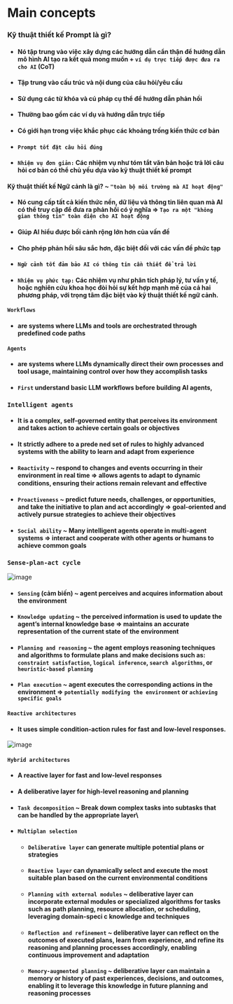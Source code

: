 # Main concepts

### Kỹ thuật thiết kế Prompt là gì?
- #### Nó tập trung vào việc xây dựng các hướng dẫn cẩn thận để hướng dẫn mô hình AI tạo ra kết quả mong muốn + `ví dụ trực tiếp được đưa ra cho AI` (CoT)
- #### Tập trung vào cấu trúc và nội dung của câu hỏi/yêu cầu
- #### Sử dụng các từ khóa và cú pháp cụ thể để hướng dẫn phản hồi
- #### Thường bao gồm các ví dụ và hướng dẫn trực tiếp
- #### Có giới hạn trong việc khắc phục các khoảng trống kiến thức cơ bản
- #### `Prompt tốt đặt câu hỏi đúng`
- #### `Nhiệm vụ đơn giản:` Các nhiệm vụ như tóm tắt văn bản hoặc trả lời câu hỏi cơ bản có thể chủ yếu dựa vào kỹ thuật thiết kế prompt

#### Kỹ thuật thiết kế Ngữ cảnh là gì? ~ `"toàn bộ môi trường mà AI hoạt động"`
- #### Nó cung cấp tất cả kiến thức nền, dữ liệu và thông tin liên quan mà AI có thể truy cập để đưa ra phản hồi có ý nghĩa => `Tạo ra một "không gian thông tin" toàn diện cho AI hoạt động`
- #### Giúp AI hiểu được bối cảnh rộng lớn hơn của vấn đề
- #### Cho phép phản hồi sâu sắc hơn, đặc biệt đối với các vấn đề phức tạp
- #### `Ngữ cảnh tốt đảm bảo AI có thông tin cần thiết để trả lời`
- #### `Nhiệm vụ phức tạp:` Các nhiệm vụ như phân tích pháp lý, tư vấn y tế, hoặc nghiên cứu khoa học đòi hỏi sự kết hợp mạnh mẽ của cả hai phương pháp, với trọng tâm đặc biệt vào kỹ thuật thiết kế ngữ cảnh.

#### `Workflows`
- #### are systems where LLMs and tools are orchestrated through predefined code paths

#### `Agents`
- #### are systems where LLMs dynamically direct their own processes and tool usage, maintaining control over how they accomplish tasks
- #### `First` understand basic LLM workflows before building AI agents,

### `Intelligent agents`
- #### It is a complex, self-governed entity that perceives its environment and takes action to achieve certain goals or objectives
- #### It strictly adhere to a prede ned set of rules to highly advanced systems with the ability to learn and adapt from experience
- #### `Reactivity` ~ respond to changes and events occurring in their environment in real time => allows agents to adapt to dynamic conditions, ensuring their actions remain relevant and eﬀective
- #### `Proactiveness` ~ predict future needs, challenges, or opportunities, and take the initiative to plan and act accordingly => goal-oriented and actively pursue strategies to achieve their objectives
- #### `Social ability` ~ Many intelligent agents operate in multi-agent systems => interact and cooperate with other agents or humans to achieve common goals

### `Sense-plan-act cycle`
![image](https://github.com/user-attachments/assets/51745a1c-6ae2-44df-9d18-4ad8efa7c4e7)
- #### `Sensing` (cảm biến) ~ agent perceives and acquires information about the environment
- #### `Knowledge updating` ~ the perceived information is used to update the agent’s internal knowledge base => maintains an accurate representation of the current state of the environment
- #### `Planning and reasoning` ~ the agent employs reasoning techniques and algorithms to formulate plans and make decisions such as: `constraint satisfaction`, `logical inference`, `search algorithms`, or `heuristic-based planning`
- #### `Plan execution` ~ agent executes the corresponding actions in the environment => `potentially modifying the environment` or `achieving specific goals`

#### `Reactive architectures` 
- #### It uses simple condition-action rules for fast and low-level responses.
![image](https://github.com/user-attachments/assets/c295ef8d-4b42-4caa-b32c-89ca45d6a60e)

#### `Hybrid architectures`
- #### A reactive layer for fast and low-level responses
- #### A deliberative layer for high-level reasoning and planning
- #### `Task decomposition` ~ Break down complex tasks into subtasks that can be handled by the appropriate layer\
- #### `Multiplan selection`
  - #### `Deliberative layer` can generate multiple potential plans or strategies
  - #### `Reactive layer` can dynamically select and execute the most suitable plan based on the current environmental conditions
  - #### `Planning with external modules` ~ deliberative layer can incorporate external modules or specialized algorithms for tasks such as path planning, resource allocation, or scheduling, leveraging domain-speci c knowledge and techniques
  - #### `Reflection and refinement` ~ deliberative layer can reflect on the outcomes of executed plans, learn from experience, and refine its reasoning and planning processes accordingly, enabling continuous improvement and adaptation
  - #### `Memory-augmented planning` ~ deliberative layer can maintain a memory or history of past experiences, decisions, and outcomes, enabling it to leverage this knowledge in future planning and reasoning processes
